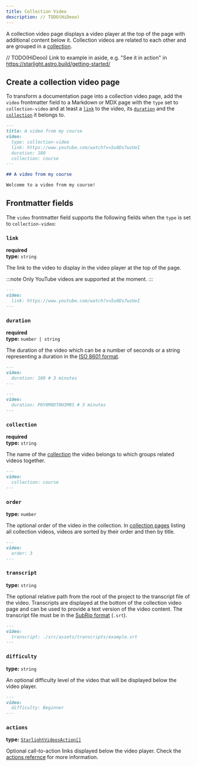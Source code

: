 ```yaml
---
title: Collection Video
description: // TODO(HiDeoo)
---
```


A collection video page displays a video player at the top of the page with additional content below it.
Collection videos are related to each other and are grouped in a [collection](/content/collection/).

// TODO(HiDeoo) Link to example in aside, e.g. "See it in action" in https://starlight.astro.build/getting-started/

## Create a collection video page

To transform a documentation page into a collection video page, add the `video` frontmatter field to a Markdown or MDX page with the `type` set to `collection-video` and at least a [`link`](#link) to the video, its [`duration`](#duration) and the [`collection`](#collection) it belongs to.

```md title="src/content/docs/course/example.md" {3-7}
---
title: A video from my course
video:
  type: collection-video
  link: https://www.youtube.com/watch?v=5u0Ds7wzUeI
  duration: 180
  collection: course
---

## A video from my course

Welcome to a video from my course!
```

## Frontmatter fields

The `video` frontmatter field supports the following fields when the `type` is set to `collection-video`:

### `link`

**required**  
**type:** `string`

The link to the video to display in the video player at the top of the page.

:::note
Only YouTube videos are supported at the moment.
:::

```md
---
video:
  link: https://www.youtube.com/watch?v=5u0Ds7wzUeI
---
```

### `duration`

**required**  
**type:** `number | string`

The duration of the video which can be a number of seconds or a string representing a duration in the [ISO 8601 format](https://en.wikipedia.org/wiki/ISO_8601#Durations).

```md
---
video:
  duration: 180 # 3 minutes
---
```

```md
---
video:
  duration: P0Y0M0DT0H3M0S # 3 minutes
---
```

### `collection`

**required**  
**type:** `string`

The name of the [collection](/content/collection/) the video belongs to which groups related videos together.

```md
---
video:
  collection: course
---
```

### `order`

**type:** `number`

The optional order of the video in the collection.
In [collection pages](/content/collection/) listing all collection videos, videos are sorted by their order and then by title.

```md
---
video:
  order: 3
---
```

### `transcript`

**type:** `string`

The optional relative path from the root of the project to the transcript file of the video.
Transcripts are displayed at the bottom of the collection video page and can be used to provide a text version of the video content.
The transcript file must be in the [SubRip format](https://en.wikipedia.org/wiki/SubRip) (`.srt`).

```md
---
video:
  transcript: ./src/assets/transcripts/example.srt
---
```

### `difficulty`

**type:** `string`

An optional difficulty level of the video that will be displayed below the video player.

```md
---
video:
  difficulty: Beginner
---
```

### `actions`

**type:** [`StarlightVideosAction[]`](/reference/actions/)

Optional call-to-action links displayed below the video player.
Check the [actions refernce](/reference/actions/) for more information.
